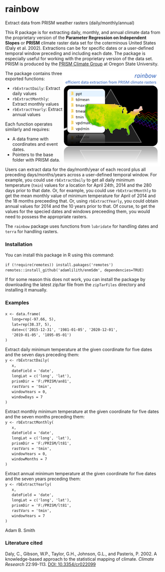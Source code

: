 # rainbow

Extract data from PRISM weather rasters (daily/monthly/annual)

This R package is for extracting daily, monthly, and annual climate data from the proprietary version of the **Parameter Regression on Independent Slopes** or **PRISM** climate raster data set for the coterminous United States (Daly et al. 2002). Extractions can be for specific dates or a user-defined temporal window preceding and including each date. The package is especially useful for working with the proprietary version of the data set. PRISM is produced by the [PRISM Climate Group](https://prism.oregonstate.edu) at Oregon State University.  
 
<img align="right" src="prism.png" height="310"/>  

The package contains three exported functions:
* `rbExtractDaily`: Extract daily values
* `rbExtractMonthly`: Extract monthly values
* `rbExtractYearly`: Extract annual values

Each function operates similarly and requires:
* A data frame with coordinates and event dates.
* Pointers to the base folder with PRISM data.  

Users can extract data for the day/month/year of each record plus all preceding days/months/years across a user-defined temporal window. For example, you could use `rbExtractDaily` to get all daily minimum temperature (`tmin`) values for a location for April 24th, 2014 and the 280 days prior to that date. Or, for example, you could use `rbExtractMonthly` to get the mean monthly value of minimum temperature for April of 2014 and the 18 months preceeding that. Or, using `rbExtractYearly`, you could obtain annual values for 2014 and the 10 years prior to that.  Of course, to get the values for the specied dates and windows preceeding them, you would need to possess the appropriate rasters.

The `rainbow` package uses functions from `lubridate` for handling dates and `terra` for handling rasters.

### Installation ###
You can install this package in R using this command:

`if (!require(remotes)) install.pakages('remotes')`
`remotes::install_github('adamlilith/enmSdm', dependencies=TRUE)`  

If for some reason this does not work, you can install the package by downloading the latest zip/tar file from the `zipTarFiles` directory and installing it manually.

### Examples ###
`x <- data.frame(`  
`	long=rep(-97.66, 5),`  
`	lat=rep(38.37, 5),`  
`	date=c('2015-12-31', '1981-01-05', '2020-12-01',`  
`	'2019-01-05', '1895-05-01')`  
`)`  

Extract daily minimum temperature at the given coordinate for five dates and the seven days preceding them:  
`y <- rbExtractDaily(`  
`	x,`  
`	dateField = 'date',`  
`	longLat = c('long', 'lat'),`  
`	prismDir = 'F:/PRISM/an81',`  
`	rastVars = 'tmin',`  
`	windowYears = 0,`  
`	windowDays = 7`  
`)`  

Extract monthly minimum temperature at the given coordinate for five dates and the seven months preceding them:  
`y <- rbExtractMonthly(`  
`	x,`  
`	dateField = 'date',`  
`	longLat = c('long', 'lat'),`  
`	prismDir = 'F:/PRISM/lt81',`  
`	rastVars = 'tmin',`  
`	windowYears = 0,`  
`	windowMonths = 7`  
`)`  

Extract annual minimum temperature at the given coordinate for five dates and the seven years preceding them:  
`y <- rbExtractYearly(`  
`	x,`  
`	dateField = 'date',`  
`	longLat = c('long', 'lat'),`  
`	prismDir = 'F:/PRISM/lt81',`  
`	rastVars = 'tmin',`  
`	windowYears = 7`  
`)`  

Adam B. Smith

### Literature cited ###
Daly, C., Gibson, W.P., Taylor, G.H., Johnson, G.L., and Pasteris, P.  2002.  A knowledge-based approach to the statistical mapping of climate.  *Climate Research* 22:99-113. [DOI: 10.3354/cr022099](http://dx.doi.org/10.3354/cr022099)
